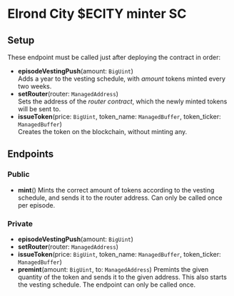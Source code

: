 # Elrond City $ECITY minter SC

## Setup

These endpoint must be called just after deploying the contract in order:

- **episodeVestingPush**(amount: `BigUint`)  
  Adds a year to the vesting schedule, with _amount_ tokens minted every two weeks.
- **setRouter**(router: `ManagedAddress`)  
  Sets the address of the _router contract_, which the newly minted tokens will be sent to.
- **issueToken**(price: `BigUint`, token_name: `ManagedBuffer`, token_ticker: `ManagedBuffer`)  
  Creates the token on the blockchain, without minting any.

## Endpoints

### Public

- **mint**()
  Mints the correct amount of tokens according to the vesting schedule, and sends it to the router address. Can only be called once per episode.

### Private

- **episodeVestingPush**(amount: `BigUint`)  
- **setRouter**(router: `ManagedAddress`)  
- **issueToken**(price: `BigUint`, token_name: `ManagedBuffer`, token_ticker: `ManagedBuffer`)  
- **premint**(amount: `BigUint`, to: `ManagedAddress`)
  Premints the given quantity of the token and sends it to the given address. This also starts the vesting schedule. The endpoint can only be called once.
